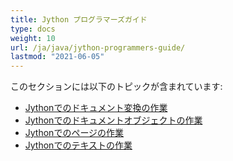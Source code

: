 ```yaml
---
title: Jython プログラマーズガイド
type: docs
weight: 10
url: /ja/java/jython-programmers-guide/
lastmod: "2021-06-05"
---
```


このセクションには以下のトピックが含まれています:

- [Jythonでのドキュメント変換の作業](/pdf/ja/java/working-with-document-conversion-in-jython/)
- [Jythonでのドキュメントオブジェクトの作業](/pdf/ja/java/working-with-document-object-in-jython/)
- [Jythonでのページの作業](/pdf/ja/java/working-with-pages-in-jython/)
- [Jythonでのテキストの作業](/pdf/ja/java/working-with-text-in-jython/)